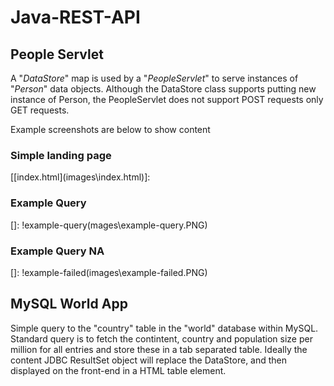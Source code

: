 # Java-REST-API
## People Servlet

A "*DataStore*" map is used by a "*PeopleServlet*" to serve instances of "*Person*" data objects. Although the DataStore class supports putting new instance of Person, the PeopleServlet does not support POST requests only GET requests.

Example screenshots are below to show content

### Simple landing page

[[index.html\](images\index.html)]: 



### Example Query

[]: !example-query(mages\example-query.PNG)



### Example Query NA

[]: !example-failed(images\example-failed.PNG)



## MySQL World App

Simple query to the "country" table in the "world" database within MySQL. Standard query is to fetch the contintent, country and population size per million for all entries and store these in a tab separated table. Ideally the content JDBC ResultSet object will replace the DataStore, and then displayed on the front-end in a HTML table element.
